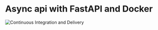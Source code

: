 # Async api with FastAPI and Docker

![Continuous Integration and Delivery](https://github.com/itachieu/AsyncTextApi/workflows/Continuous%20Integration%20and%20Delivery/badge.svg?branch=master)

